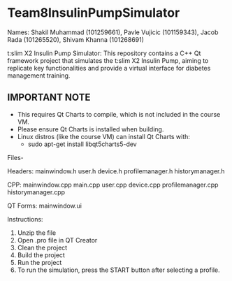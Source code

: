 # Team8InsulinPumpSimulator
Names: Shakil Muhammad (101259661), Pavle Vujicic (101159343), Jacob Rada (101265520), Shivam Khanna (101268691)

t:slim X2 Insulin Pump Simulator: This repository contains a C++ Qt framework project that simulates the t:slim X2 Insulin Pump, aiming to replicate key functionalities and provide a virtual interface for diabetes management training. 

## IMPORTANT NOTE
- This requires Qt Charts to compile, which is not included in the course VM.
- Please ensure Qt Charts is installed when building.
- Linux distros (like the course VM) can install Qt Charts with: 
   - sudo apt-get install libqt5charts5-dev

Files-

Headers:
	mainwindow.h
	user.h
	device.h
	profilemanager.h
	historymanager.h
	
CPP:
	mainwindow.cpp
	main.cpp
	user.cpp
	device.cpp
	profilemanager.cpp
	historymanager.cpp
	
QT Forms:
	mainwindow.ui
	
Instructions:  
1. Unzip the file
2. Open .pro file in QT Creator
3. Clean the project
4. Build the project
5. Run the project
6. To run the simulation, press the START button after selecting a profile.
